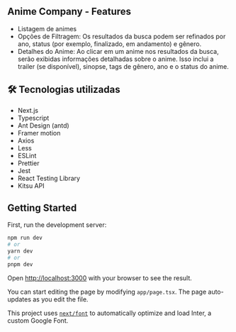 ## Anime Company - Features
- Listagem de animes
- Opções de Filtragem: Os resultados da busca podem ser refinados por ano, status (por exemplo, finalizado, em andamento) e gênero.
- Detalhes do Anime: Ao clicar em um anime nos resultados da busca, serão exibidas informações detalhadas sobre o anime. Isso inclui a trailer (se disponível), sinopse, tags de gênero, ano e o status do anime.

## 🛠️ Tecnologias utilizadas
- Next.js
- Typescript
- Ant Design (antd)
- Framer motion
- Axios
- Less
- ESLint
- Prettier
- Jest
- React Testing Library
- Kitsu API

## Getting Started

First, run the development server:

```bash
npm run dev
# or
yarn dev
# or
pnpm dev
```

Open [http://localhost:3000](http://localhost:3000) with your browser to see the result.

You can start editing the page by modifying `app/page.tsx`. The page auto-updates as you edit the file.

This project uses [`next/font`](https://nextjs.org/docs/basic-features/font-optimization) to automatically optimize and load Inter, a custom Google Font.



